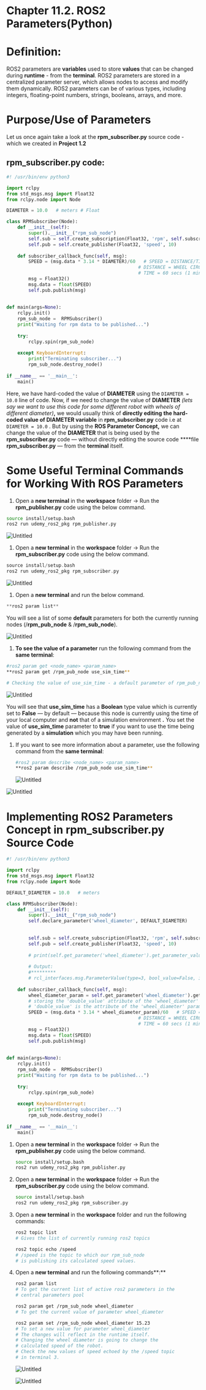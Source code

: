 # Chapter 11.2. ROS2 Parameters(Python)

# Definition:

ROS2 parameters are **variables** used to store **values** that can be changed during **runtime** - from the **terminal**. ROS2 parameters are stored in a centralized parameter server, which allows nodes to access and modify them dynamically. ROS2 parameters can be of various types, including integers, floating-point numbers, strings, booleans, arrays, and more.

# Purpose/Use of Parameters

Let us once again take a look at the **rpm_subscriber.py** source code - which we created in **Project 1.2**

## **rpm_subscriber.py** code:

```python
#! /usr/bin/env python3

import rclpy
from std_msgs.msg import Float32
from rclpy.node import Node

DIAMETER = 10.0   # meters # Float

class RPMSubscriber(Node):
    def __init__(self):
        super().__init__("rpm_sub_node")  
        self.sub = self.create_subscription(Float32, 'rpm', self.subscriber_callback_func, 10)
        self.pub = self.create_publisher(Float32, 'speed', 10) 
        
    def subscriber_callback_func(self, msg): 
        SPEED = (msg.data * 3.14 * DIAMETER)/60   # SPEED = DISTANCE/TIME
                                                # DISTANCE = WHEEL CIRCUMFERENCE * RPM
                                                # TIME = 60 secs (1 minute)
        msg = Float32()
        msg.data = float(SPEED)
        self.pub.publish(msg)                                 
        
        
def main(args=None):
    rclpy.init()                            
    rpm_sub_node =  RPMSubscriber()       
    print("Waiting for rpm data to be published...")
    
    try:
        rclpy.spin(rpm_sub_node)                  
                                            
    except KeyboardInterrupt:              
        print("Terminating subscriber...")
        rpm_sub_node.destroy_node()               
        
if __name__ == '__main__':
    main()
```

Here, we have hard-coded the value of **DIAMETER** using the `DIAMETER = 10.0` line of code. Now, if we need to change the value of **DIAMETER** *(lets say we want to use this code for some different robot with wheels of different diameter)***,** we would usually think of **directly editing** **the hard-coded value of DIAMETER variable** in **rpm_subscriber.py** code i.e at `DIAMETER = 10.0` . But by using the **ROS Parameter Concept,** we can change the value of the **DIAMETER** that is being used by the **rpm_subscriber.py** code — without directly editing the source code ****file **rpm_subscriber.py** — from the **terminal** itself.

# Some Useful Terminal Commands for Working With ROS Parameters

1. Open a **new terminal** in the **workspace** folder → Run the **rpm_publisher.py** code using the below command.

```bash
source install/setup.bash
ros2 run udemy_ros2_pkg rpm_publisher.py
```

![Untitled](Chapter%2011%202%20ROS2%20Parameters(Python)%204a1110f48cdf45089a2cccd7fa030a7f/Untitled.png)

1. Open a **new terminal** in the **workspace** folder → Run the **rpm_subscriber.py** code using the below command.

```cpp
source install/setup.bash
ros2 run udemy_ros2_pkg rpm_subscriber.py
```

![Untitled](Chapter%2011%202%20ROS2%20Parameters(Python)%204a1110f48cdf45089a2cccd7fa030a7f/Untitled%201.png)

1. Open a **new terminal** and run the below command.

```cpp
**ros2 param list**
```

You will see a list of some **default** parameters for both the currently running nodes (/**rpm_pub_node** & /**rpm_sub_node**).

![Untitled](Chapter%2011%202%20ROS2%20Parameters(Python)%204a1110f48cdf45089a2cccd7fa030a7f/Untitled%202.png)

1. **To see the value of a parameter** run the following command from the **same terminal**:

```bash
#ros2 param get <node_name> <param_name>
**ros2 param get /rpm_pub_node use_sim_time**

# Checking the value of use_sim_time - a default parameter of rpm_pub_node.
```

![Untitled](Chapter%2011%202%20ROS2%20Parameters(Python)%204a1110f48cdf45089a2cccd7fa030a7f/Untitled%203.png)

You will see that **use_sim_time** has a **Boolean** type value which is currently set to **False** — by default — because this node is currently using the time of your local computer and **not** that of a simulation environment **.** You set the value of **use_sim_time** parameter to **true** if you want to use the time being generated by a **simulation** which you may have been running.

1. If you want to see more information about a parameter, use the following command from the **same terminal**:
    
    ```bash
    #ros2 param describe <node_name> <param_name>
    **ros2 param describe /rpm_pub_node use_sim_time**
    ```
    
    ![Untitled](Chapter%2011%202%20ROS2%20Parameters(Python)%204a1110f48cdf45089a2cccd7fa030a7f/Untitled%204.png)
    

![Untitled](Chapter%2011%202%20ROS2%20Parameters(Python)%204a1110f48cdf45089a2cccd7fa030a7f/Untitled%205.png)

# Implementing ROS2 Parameters Concept in rpm_subscriber.py Source Code

```python
#! /usr/bin/env python3

import rclpy
from std_msgs.msg import Float32
from rclpy.node import Node

DEFAULT_DIAMETER = 10.0   # meters

class RPMSubscriber(Node):
    def __init__(self):
        super().__init__("rpm_sub_node")  
        self.declare_parameter('wheel_diameter', DEFAULT_DIAMETER)      # Creating a parameter object named 'wheel_radius' 
                                                                        # and setting its default value equal to 
                                                                        # DEFAULT_DIAMETER variable.
        self.sub = self.create_subscription(Float32, 'rpm', self.subscriber_callback_func, 10)
        self.pub = self.create_publisher(Float32, 'speed', 10) 
        
        # print(self.get_parameter('wheel_diameter').get_parameter_value())     # printing the value of the 
                                                                                # 'wheel_diameter'  parameter object
        # Output:
        #*********
        # rcl_interfaces.msg.ParameterValue(type=3, bool_value=False, integer_value=0, double_value=10.0, string_value='', byte_array_value=[], bool_array_value=[], integer_array_value=[], double_array_value=[], string_array_value=[])
        
    def subscriber_callback_func(self, msg):
        wheel_diameter_param = self.get_parameter('wheel_diameter').get_parameter_value().double_value 
        # storing the 'double_value' attribute of the 'wheel_diameter' parameter object, inside the 'wheel_diameter_param' variable.
        # 'double_value' is the attribute of the 'wheel_diameter' parameter object which stores the default 'double' type value of DEFAULT_DIAMETER (= 10.0) variable.
        SPEED = (msg.data * 3.14 * wheel_diameter_param)/60   # SPEED = DISTANCE/TIME
                                                # DISTANCE = WHEEL CIRCUMFERENCE * RPM
                                                # TIME = 60 secs (1 minute)
        msg = Float32()
        msg.data = float(SPEED)
        self.pub.publish(msg)                                 
        
        
def main(args=None):
    rclpy.init()                            
    rpm_sub_node =  RPMSubscriber()       
    print("Waiting for rpm data to be published...")
    
    try:
        rclpy.spin(rpm_sub_node)                  
                                            
    except KeyboardInterrupt:              
        print("Terminating subscriber...")
        rpm_sub_node.destroy_node()               
        
if __name__ == '__main__':
    main()
```

1. Open a **new terminal** in the **workspace** folder → Run the **rpm_publisher.py** code using the below command.
    
    ```bash
    source install/setup.bash
    ros2 run udemy_ros2_pkg rpm_publisher.py
    ```
    
2. Open a **new terminal** in the **workspace** folder → Run the **rpm_subscriber.py** code using the below command.
    
    ```bash
    source install/setup.bash
    ros2 run udemy_ros2_pkg rpm_subscriber.py
    ```
    
3. Open a **new terminal** in the **workspace** folder and run the following commands:
    
    ```bash
    ros2 topic list 
    # Gives the list of currently running ros2 topics 
    
    ros2 topic echo /speed
    # /speed is the topic to which our rpm_sub_node 
    # is publishing its calculated speed values.
    ```
    
4. Open a **new terminal** and run the following commands**:**
    
    ```bash
    ros2 param list
    # To get the current list of active ros2 parameters in the
    # central parameters pool
    
    ros2 param get /rpm_sub_node wheel_diameter
    # To get the current value of parameter wheel_diameter
    
    ros2 param set /rpm_sub_node wheel_diameter 15.23
    # To set a new value for parameter wheel_diameter
    # The changes will reflect in the runtime itself.
    # Changing the wheel diameter is going to change the
    # calculated speed of the robot.
    # Check the new values of speed echoed by the /speed topic
    # in terminal 3.
    ```
    
    ![Untitled](Chapter%2011%202%20ROS2%20Parameters(Python)%204a1110f48cdf45089a2cccd7fa030a7f/Untitled%206.png)
    
    ![Untitled](Chapter%2011%202%20ROS2%20Parameters(Python)%204a1110f48cdf45089a2cccd7fa030a7f/Untitled%207.png)